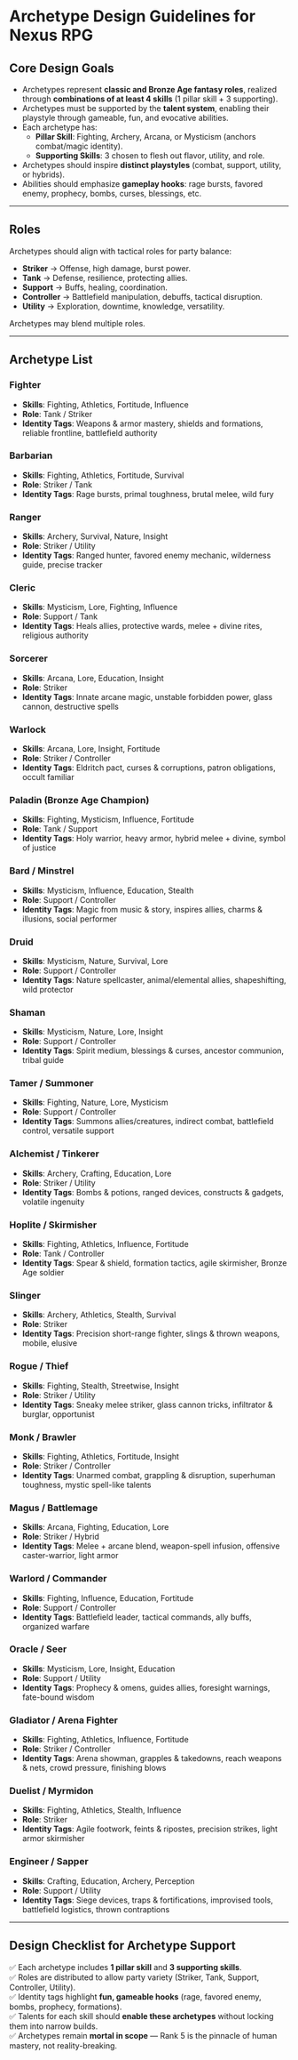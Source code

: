 # Archetype Design Guidelines for Nexus RPG

## Core Design Goals
- Archetypes represent **classic and Bronze Age fantasy roles**, realized through **combinations of at least 4 skills** (1 pillar skill + 3 supporting).  
- Archetypes must be supported by the **talent system**, enabling their playstyle through gameable, fun, and evocative abilities.  
- Each archetype has:
  - **Pillar Skill**: Fighting, Archery, Arcana, or Mysticism (anchors combat/magic identity).  
  - **Supporting Skills**: 3 chosen to flesh out flavor, utility, and role.  
- Archetypes should inspire **distinct playstyles** (combat, support, utility, or hybrids).  
- Abilities should emphasize **gameplay hooks**: rage bursts, favored enemy, prophecy, bombs, curses, blessings, etc.  

---

## Roles
Archetypes should align with tactical roles for party balance:
- **Striker** → Offense, high damage, burst power.  
- **Tank** → Defense, resilience, protecting allies.  
- **Support** → Buffs, healing, coordination.  
- **Controller** → Battlefield manipulation, debuffs, tactical disruption.  
- **Utility** → Exploration, downtime, knowledge, versatility.  

Archetypes may blend multiple roles.

---

## Archetype List

### Fighter
- **Skills**: Fighting, Athletics, Fortitude, Influence  
- **Role**: Tank / Striker  
- **Identity Tags**: Weapons & armor mastery, shields and formations, reliable frontline, battlefield authority  

### Barbarian
- **Skills**: Fighting, Athletics, Fortitude, Survival  
- **Role**: Striker / Tank  
- **Identity Tags**: Rage bursts, primal toughness, brutal melee, wild fury  

### Ranger
- **Skills**: Archery, Survival, Nature, Insight  
- **Role**: Striker / Utility  
- **Identity Tags**: Ranged hunter, favored enemy mechanic, wilderness guide, precise tracker  

### Cleric
- **Skills**: Mysticism, Lore, Fighting, Influence  
- **Role**: Support / Tank  
- **Identity Tags**: Heals allies, protective wards, melee + divine rites, religious authority  

### Sorcerer
- **Skills**: Arcana, Lore, Education, Insight  
- **Role**: Striker  
- **Identity Tags**: Innate arcane magic, unstable forbidden power, glass cannon, destructive spells  

### Warlock
- **Skills**: Arcana, Lore, Insight, Fortitude  
- **Role**: Striker / Controller  
- **Identity Tags**: Eldritch pact, curses & corruptions, patron obligations, occult familiar  

### Paladin (Bronze Age Champion)
- **Skills**: Fighting, Mysticism, Influence, Fortitude  
- **Role**: Tank / Support  
- **Identity Tags**: Holy warrior, heavy armor, hybrid melee + divine, symbol of justice  

### Bard / Minstrel
- **Skills**: Mysticism, Influence, Education, Stealth  
- **Role**: Support / Controller  
- **Identity Tags**: Magic from music & story, inspires allies, charms & illusions, social performer  

### Druid
- **Skills**: Mysticism, Nature, Survival, Lore  
- **Role**: Support / Controller  
- **Identity Tags**: Nature spellcaster, animal/elemental allies, shapeshifting, wild protector  

### Shaman
- **Skills**: Mysticism, Nature, Lore, Insight  
- **Role**: Support / Controller  
- **Identity Tags**: Spirit medium, blessings & curses, ancestor communion, tribal guide  

### Tamer / Summoner
- **Skills**: Fighting, Nature, Lore, Mysticism  
- **Role**: Support / Controller  
- **Identity Tags**: Summons allies/creatures, indirect combat, battlefield control, versatile support  

### Alchemist / Tinkerer
- **Skills**: Archery, Crafting, Education, Lore  
- **Role**: Striker / Utility  
- **Identity Tags**: Bombs & potions, ranged devices, constructs & gadgets, volatile ingenuity  

### Hoplite / Skirmisher
- **Skills**: Fighting, Athletics, Influence, Fortitude  
- **Role**: Tank / Controller  
- **Identity Tags**: Spear & shield, formation tactics, agile skirmisher, Bronze Age soldier  

### Slinger
- **Skills**: Archery, Athletics, Stealth, Survival  
- **Role**: Striker  
- **Identity Tags**: Precision short-range fighter, slings & thrown weapons, mobile, elusive  

### Rogue / Thief
- **Skills**: Fighting, Stealth, Streetwise, Insight  
- **Role**: Striker / Utility  
- **Identity Tags**: Sneaky melee striker, glass cannon tricks, infiltrator & burglar, opportunist  

### Monk / Brawler
- **Skills**: Fighting, Athletics, Fortitude, Insight  
- **Role**: Striker / Controller  
- **Identity Tags**: Unarmed combat, grappling & disruption, superhuman toughness, mystic spell-like talents  

### Magus / Battlemage
- **Skills**: Arcana, Fighting, Education, Lore  
- **Role**: Striker / Hybrid  
- **Identity Tags**: Melee + arcane blend, weapon-spell infusion, offensive caster-warrior, light armor  

### Warlord / Commander
- **Skills**: Fighting, Influence, Education, Fortitude  
- **Role**: Support / Controller  
- **Identity Tags**: Battlefield leader, tactical commands, ally buffs, organized warfare  

### Oracle / Seer
- **Skills**: Mysticism, Lore, Insight, Education  
- **Role**: Support / Utility  
- **Identity Tags**: Prophecy & omens, guides allies, foresight warnings, fate-bound wisdom  

### Gladiator / Arena Fighter
- **Skills**: Fighting, Athletics, Influence, Fortitude  
- **Role**: Striker / Controller  
- **Identity Tags**: Arena showman, grapples & takedowns, reach weapons & nets, crowd pressure, finishing blows  

### Duelist / Myrmidon
- **Skills**: Fighting, Athletics, Stealth, Influence  
- **Role**: Striker  
- **Identity Tags**: Agile footwork, feints & ripostes, precision strikes, light armor skirmisher  

### Engineer / Sapper
- **Skills**: Crafting, Education, Archery, Perception  
- **Role**: Support / Utility  
- **Identity Tags**: Siege devices, traps & fortifications, improvised tools, battlefield logistics, thrown contraptions  

---

## Design Checklist for Archetype Support
✅ Each archetype includes **1 pillar skill** and **3 supporting skills**.  
✅ Roles are distributed to allow party variety (Striker, Tank, Support, Controller, Utility).  
✅ Identity tags highlight **fun, gameable hooks** (rage, favored enemy, bombs, prophecy, formations).  
✅ Talents for each skill should **enable these archetypes** without locking them into narrow builds.  
✅ Archetypes remain **mortal in scope** — Rank 5 is the pinnacle of human mastery, not reality-breaking.  
